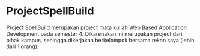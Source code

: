 # ProjectSpellBuild
Project SpellBuild merupakan project mata kuliah Web Based Application Development pada semester 4. Dikarenakan ini merupakan project dari pihak kampus, sehingga dikerjakan berkelompok bersama rekan saya (lebih dari 1 orang).
